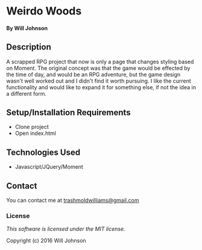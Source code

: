 # Weirdo Woods

#### By Will Johnson

## Description

A scrapped RPG project that now is only a page that changes styling based on Moment. The original concept was that the game would be effected by the time of day, and would be an RPG adventure, but the game design wasn't well worked out and I didn't find it worth pursuing. I like the current functionality and would like to expand it for something else, if not the idea in a different form.

## Setup/Installation Requirements

* Clone project
* Open index.html

## Technologies Used

* Javascript/JQuery/Moment

## Contact
You can contact me at trashmoldwilliams@gmail.com

### License

*This software is licensed under the MIT license.*

Copyright (c) 2016 Will Johnson
